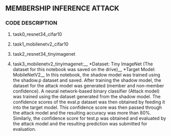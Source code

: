 ##  **MEMBERSHIP INFERENCE ATTACK**
###  CODE DESCRIPTION
1. task0_resnet34_cifar10

2. task1_mobilenetv2_cifar10
   
3. task2_resnet34_tinyimagenet
   
4. task3_mobilenetv2_tinyimagenet:__
*Dataset: Tiny ImageNet (The dataset for this notebook was saved on the drive)__
*Target Model: MobileNetV2__
In this notebook, the shadow model was trained using the shadow.p dataset and saved. After training the shadow model, the dataset for the attack model was generated (member and non-member confidence). A neural network-based binary classifier (Attack model) was trained using the dataset generated from the shadow model. The confidence scores of the eval.p dataset was then obtained by feeding it into the target model. This confidence score was then passed through the attack model and the resulting accuracy was more than 80%. Similarly, the confidence score for test.p was obtained and evaluated by the attack model and the resulting prediction was submitted for evaluation.



